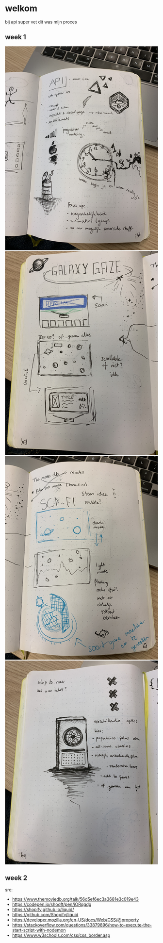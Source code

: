 # welkom
bij api
super vet
dit was mijn proces

## week 1
![](process/sketch_1.jpg)
![](process/sketch_2.jpg)
![](process/sketch_3.jpg)
![](process/sketch_4.jpg)

## week 2

src:
- https://www.themoviedb.org/talk/56d5ef6ec3a3681e3c019e43
- https://codepen.io/shooft/pen/jORqgdg
- https://shopify.github.io/liquid/
- https://github.com/Shopify/liquid
- https://developer.mozilla.org/en-US/docs/Web/CSS/@property
- https://stackoverflow.com/questions/33879896/how-to-execute-the-start-script-with-nodemon
- https://www.w3schools.com/css/css_border.asp
